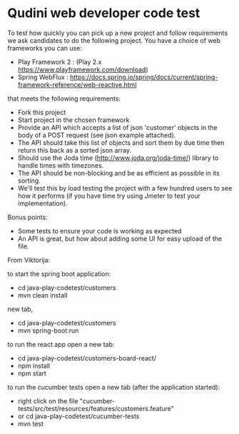 # Qudini web developer code test

To test how quickly you can pick up a new project and follow requirements we ask candidates to do the following project. You have a choice of web frameworks you can use: 

- Play Framework 2 : (Play 2.x https://www.playframework.com/download)
- Spring WebFlux : https://docs.spring.io/spring/docs/current/spring-framework-reference/web-reactive.html

that meets the following requirements: 

- Fork this project 
- Start project in the chosen framework
- Provide an API which accepts a list of json 'customer' objects in the body of a POST request (see json example attached). 
- The API should take this list of objects and sort them by due time then return this back as a sorted json array.
- Should use the Joda time (http://www.joda.org/joda-time/) library to handle times with timezones.  
- The API should be non-blocking and be as efficient as possible in its sorting. 
- We'll test this by load testing the project with a few hundred users to see how it performs (if you have time try using Jmeter to test your implementation). 

Bonus points: 

- Some tests to ensure your code is working as expected
- An API is great, but how about adding some UI for easy upload of the file. 


From Viktorija:

to start the spring boot application:
- cd java-play-codetest/customers
- mvn clean install

new tab, 
- cd java-play-codetest/customers
- mvn spring-boot:run

to run the react app open a new tab:
- cd java-play-codetest/customers-board-react/
- npm install
- npm start

to run the cucumber tests open a new tab (after the application started): 
- right click on the file "cucumber-tests/src/test/resources/features/customers.feature"
- or cd java-play-codetest/cucumber-tests
- mvn test

